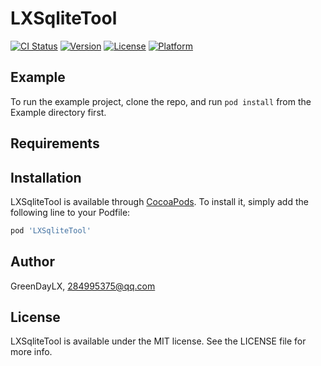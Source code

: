 # LXSqliteTool

[![CI Status](https://img.shields.io/travis/GreenDayLX/LXSqliteTool.svg?style=flat)](https://travis-ci.org/GreenDayLX/LXSqliteTool)
[![Version](https://img.shields.io/cocoapods/v/LXSqliteTool.svg?style=flat)](https://cocoapods.org/pods/LXSqliteTool)
[![License](https://img.shields.io/cocoapods/l/LXSqliteTool.svg?style=flat)](https://cocoapods.org/pods/LXSqliteTool)
[![Platform](https://img.shields.io/cocoapods/p/LXSqliteTool.svg?style=flat)](https://cocoapods.org/pods/LXSqliteTool)

## Example

To run the example project, clone the repo, and run `pod install` from the Example directory first.

## Requirements

## Installation

LXSqliteTool is available through [CocoaPods](https://cocoapods.org). To install
it, simply add the following line to your Podfile:

```ruby
pod 'LXSqliteTool'
```

## Author

GreenDayLX, 284995375@qq.com

## License

LXSqliteTool is available under the MIT license. See the LICENSE file for more info.
